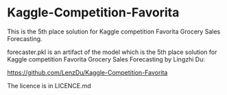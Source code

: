 # Kaggle-Competition-Favorita

This is the 5th place solution for Kaggle competition Favorita Grocery Sales Forecasting.  

forecaster.pkl is an artifact of the model which is the 5th place solution for Kaggle competition Favorita Grocery Sales Forecasting
by Lingzhi Du:

https://github.com/LenzDu/Kaggle-Competition-Favorita


The licence is in LICENCE.md